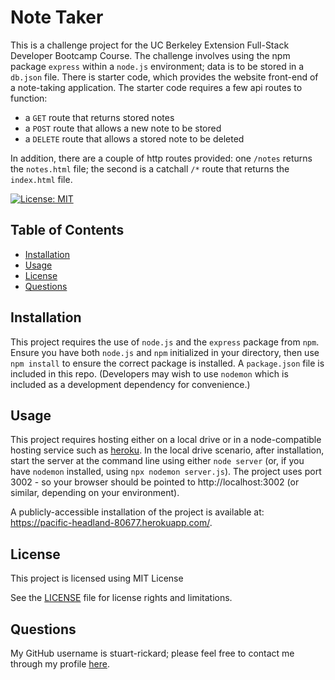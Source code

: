 # Note Taker

This is a challenge project for the UC Berkeley Extension Full-Stack Developer Bootcamp Course. The challenge involves using the npm package `express` within a `node.js` environment; data is to be stored in a `db.json` file.  There is starter code, which provides the website front-end of a note-taking application.  The starter code requires a few api routes to function:
- a `GET` route that returns stored notes
- a `POST` route that allows a new note to be stored
- a `DELETE` route that allows a stored note to be deleted

In addition, there are a couple of http routes provided: one `/notes` returns the `notes.html` file; the second is a catchall `/*` route that returns the `index.html` file.

[![License: MIT](https://img.shields.io/badge/License-MIT-yellow.svg)](https://opensource.org/licenses/MIT)

## Table of Contents

- [Installation](#installation)
- [Usage](#usage)
- [License](#license)
- [Questions](#questions)

## Installation

This project requires the use of `node.js` and the `express` package from `npm`.  Ensure you have both `node.js` and `npm` initialized in your directory, then use `npm install` to ensure the correct package is installed.  A `package.json` file is included in this repo.  (Developers may wish to use `nodemon` which is included as a development dependency for convenience.)

## Usage

This project requires hosting either on a local drive or in a node-compatible hosting service such as [heroku](https://www.heroku.com/).  In the local drive scenario, after installation, start the server at the command line using either `node server` (or, if you have `nodemon` installed, using `npx nodemon server.js`). The project uses port 3002 - so your browser should be pointed to http://localhost:3002 (or similar, depending on your environment).

A publicly-accessible installation of the project is available at: https://pacific-headland-80677.herokuapp.com/.
    
## License
  
This project is licensed using MIT License

See the [LICENSE](./LICENSE) file for license rights and limitations.

## Questions
        
My GitHub username is stuart-rickard; please feel free to contact me through my profile [here](https://github.com/stuart-rickard).

